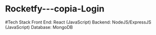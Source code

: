 # Rocketfy---copia-Login
#Tech Stack
Front End: React (JavaScript)
Backend: NodeJS/ExpressJS (JavaScript)
Database: MongoDB



